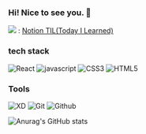 ### Hi! Nice to see you. 👋

<div>
  <img src="https://img.shields.io/badge/Notion-000000?style=flat&logo=Notion&logoColor=ffffff"> : <a href="https://quiver-primula-23d.notion.site/TIL-Today-I-Learned-bca75cfcd1b14d868eb507d726ca8825">Notion TIL(Today I Learned)</a>
<div>

<h3>tech stack</h3>

![React](https://img.shields.io/badge/React-263238?style=flat&logo=React&logoColor=61DAFB)
![javascript](https://img.shields.io/badge/Javascript-F7DF1E?style=flat&logo=javascript&logoColor=ffffff)
![CSS3](https://img.shields.io/badge/CSS3-1572B6?style=flat&logo=CSS3&logoColor=ffffff)
![HTML5](https://img.shields.io/badge/HTML5-orange?style=flat&logo=HTML5&logoColor=ffffff)

<h3>Tools</h3>

![XD](https://img.shields.io/badge/XD-FF61F6?style=flat&logo=AdobeXD&logoColor=ffffff)
![Git](https://img.shields.io/badge/Git-F05032?style=flat&logo=Git&logoColor=ffffff)
![Github](https://img.shields.io/badge/Github-181717?style=flat&logo=Github&logoColor=ffffff)



![Anurag's GitHub stats](https://github-readme-stats.vercel.app/api?username=odh97&show_icons=true&theme=radical)


